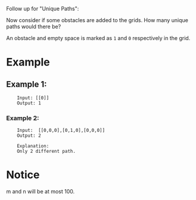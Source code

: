 Follow up for "Unique Paths":

Now consider if some obstacles are added to the grids. How many unique paths would there be?

An obstacle and empty space is marked as `1` and `0` respectively in the grid.

# Example
## Example 1:
```
    Input: [[0]]
	Output: 1
```

### Example 2:
```
    Input:  [[0,0,0],[0,1,0],[0,0,0]]
	Output: 2
	
	Explanation:
	Only 2 different path.
```

# Notice
m and n will be at most 100.